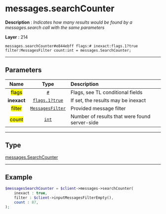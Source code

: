 # messages.searchCounter

**Description** : *Indicates how many results would be found by a messages\.search call with the same parameters*

**Layer** : 214

```tl
messages.searchCounter#e844ebff flags:# inexact:flags.1?true filter:MessagesFilter count:int = messages.SearchCounter;
```

---

## Parameters

| Name | Type | Description |
| :---: | :---: | :--- |
| <mark>flags</mark> | [`#`](type/#) | Flags, see TL conditional fields |
| **inexact** | [`flags.1?true`](type/true) | If set, the results may be inexact |
| <mark>filter</mark> | [`MessagesFilter`](type/MessagesFilter) | Provided message filter |
| <mark>count</mark> | [`int`](type/int) | Number of results that were found server-side |

---

## Type

[messages.SearchCounter](type/messages.SearchCounter)

---

## Example

```php
$messagesSearchCounter = $client->messages->searchCounter(
	inexact : true,
	filter : $client->inputMessagesFilterEmpty(),
	count : 87,
);
```